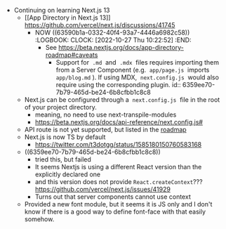 - Continuing on learning Next.js 13
	- [[App Directory in Next.js 13]] https://github.com/vercel/next.js/discussions/41745
		- NOW ((63590b1a-0332-40f4-93a7-4446a6982c58))
		  :LOGBOOK:
		  CLOCK: [2022-10-27 Thu 10:22:52]
		  :END:
			- See https://beta.nextjs.org/docs/app-directory-roadmap#caveats
				- Support for  `.md`  and  `.mdx`  files requires importing them from a Server Component (e.g.  `app/page.js`  imports  `app/blog.md` ). If using MDX,  `next.config.js`  would also require using the corresponding plugin.
				  id:: 6359ee70-7b79-465d-be24-6b8cfbb1c8c8
	- Next.js can be configured through a  `next.config.js`  file in the root of your project directory.
		- meaning, no need to use next-transpile-modules
		- https://beta.nextjs.org/docs/api-reference/next.config.js#
	- API route is not yet supported, but listed in the [roadmap](https://beta.nextjs.org/docs/app-directory-roadmap)
	- Next.js is now TS by default
		- https://twitter.com/t3dotgg/status/1585180150760583168
	- ((6359ee70-7b79-465d-be24-6b8cfbb1c8c8))
		- tried this, but failed
		- It seems Nextjs is using a different React version than the explicitly declared one
		- and this version does not provide `React.createContext`??? https://github.com/vercel/next.js/issues/41929
		- Turns out that server components cannot use context
	- Provided a new font module, but it seems it is JS only and I don't know if there is a good way to define font-face with that easily somehow.